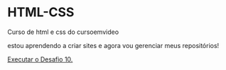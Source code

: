 # HTML-CSS
 Curso de html e css do cursoemvideo

estou aprendendo a criar sites e agora vou gerenciar meus repositórios!

<a href="https://xabegilr.github.io/HTML-CSS/Desafios/dsf10/"> Executar o Desafio 10.
</a>
